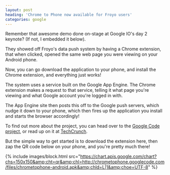 ```yaml
---
layout: post
heading: 'Chrome to Phone now available for Froyo users'
categories: google
---
```


Remember that awesome demo done on-stage at Google IO's day 2 keynote? (If not, I embedded it below).

They showed off Froyo's data push system by having a Chrome extension, that when clicked, opened the same web page you were viewing on your Android phone.

Now, you can go download the application to your phone, and install the Chrome extension, and everything just works!

<!-- Replace missing image from http://media.chris-alexander.co.uk/wp-content/uploads/2010/03/chrome5.png -->

The system uses a service built on the Google App Engine. The Chrome extension makes a request to that service, telling it what page you're viewing and what Google account you're logged in with.

The App Engine site then posts this off to the Google push servers, which nudge it down to your phone, which then fires up the application you install and starts the browser accordingly!

To find out more about the project, you can head over to the [Google Code project](http://code.google.com/p/chrometophone/), or read up on it at [TechCrunch](http://techcrunch.com/2010/05/23/chrome-to-android-push/).

But the simple way to get started is to download the extension here, then zap the QR code below on your phone, and you're pretty much there!

{% include images/block.html src="https://chart.apis.google.com/chart?chs=150x150&amp;cht=qr&amp;chl=http://chrometophone.googlecode.com/files/chrometophone-android.apk&amp;chld=L|1&amp;choe=UTF-8" %}
